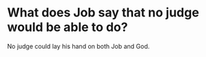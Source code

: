 # What does Job say that no judge would be able to do?

No judge could lay his hand on both Job and God.
